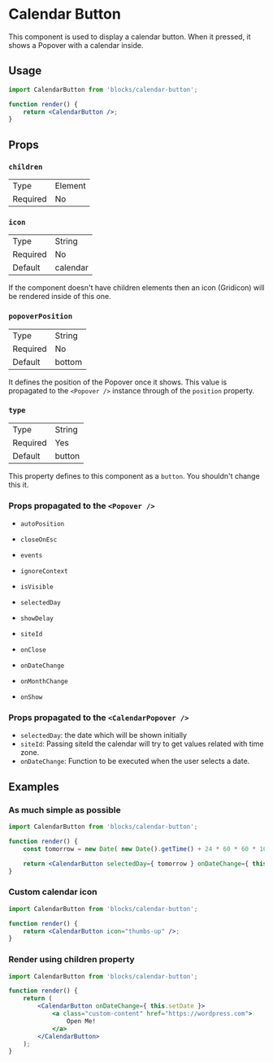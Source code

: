 # Calendar Button

This component is used to display a calendar button. When it pressed, it shows a Popover with a calendar inside.

## Usage

```jsx
import CalendarButton from 'blocks/calendar-button';

function render() {
	return <CalendarButton />;
}
```

## Props

### `children`

<table>
	<tr><td>Type</td><td>Element</td></tr>
	<tr><td>Required</td><td>No</td></tr>
</table>

### `icon`

<table>
	<tr><td>Type</td><td>String</td></tr>
	<tr><td>Required</td><td>No</td></tr>
	<tr><td>Default</td><td>calendar</td></tr>
</table>

If the component doesn't have children elements then an icon (Gridicon) will be rendered inside of this one.

### `popoverPosition`

<table>
	<tr><td>Type</td><td>String</td></tr>
	<tr><td>Required</td><td>No</td></tr>
	<tr><td>Default</td><td>bottom</td></tr>
</table>

It defines the position of the Popover once it shows. This value is propagated to the `<Popover />` instance through of the `position` property.

### `type`

<table>
	<tr><td>Type</td><td>String</td></tr>
	<tr><td>Required</td><td>Yes</td></tr>
	<tr><td>Default</td><td>button</td></tr>
</table>

This property defines to this component as a `button`. You shouldn't change this it.

### Props propagated to the `<Popover />`

- `autoPosition`
- `closeOnEsc`
- `events`
- `ignoreContext`
- `isVisible`
- `selectedDay`
- `showDelay`
- `siteId`

- `onClose`
- `onDateChange`
- `onMonthChange`
- `onShow`

### Props propagated to the `<CalendarPopover />`

- `selectedDay`: the date which will be shown initially
- `siteId`: Passing siteId the calendar will try to get values related with time zone.
- `onDateChange`: Function to be executed when the user selects a date.

## Examples

### As much simple as possible

```jsx
import CalendarButton from 'blocks/calendar-button';

function render() {
	const tomorrow = new Date( new Date().getTime() + 24 * 60 * 60 * 1000 );

	return <CalendarButton selectedDay={ tomorrow } onDateChange={ this.setDate } />;
}
```

### Custom calendar icon

```jsx
import CalendarButton from 'blocks/calendar-button';

function render() {
	return <CalendarButton icon="thumbs-up" />;
}
```

### Render using children property

```jsx
import CalendarButton from 'blocks/calendar-button';

function render() {
	return (
		<CalendarButton onDateChange={ this.setDate }>
			<a class="custom-content" href="https://wordpress.com">
				Open Me!
			</a>
		</CalendarButton>
	);
}
```
